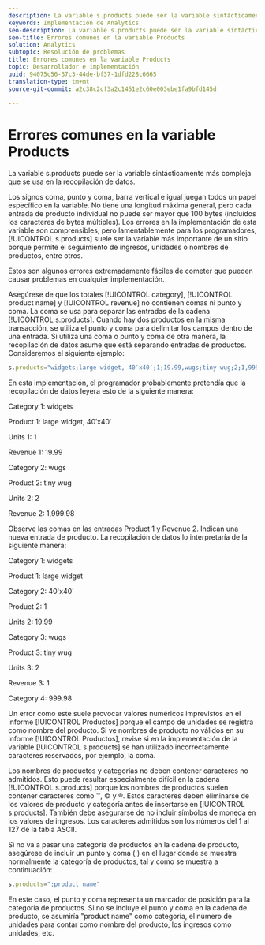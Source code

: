```yaml
---
description: La variable s.products puede ser la variable sintácticamente más compleja que se usa en la recopilación de datos.
keywords: Implementación de Analytics
seo-description: La variable s.products puede ser la variable sintácticamente más compleja que se usa en la recopilación de datos.
seo-title: Errores comunes en la variable Products
solution: Analytics
subtopic: Resolución de problemas
title: Errores comunes en la variable Products
topic: Desarrollador e implementación
uuid: 94075c56-37c3-44de-bf37-1dfd228c6665
translation-type: tm+mt
source-git-commit: a2c38c2cf3a2c1451e2c60e003ebe1fa9bfd145d

---
```



# Errores comunes en la variable Products

La variable s.products puede ser la variable sintácticamente más compleja que se usa en la recopilación de datos.

Los signos coma, punto y coma, barra vertical e igual juegan todos un papel específico en la variable. No tiene una longitud máxima general, pero cada entrada de producto individual no puede ser mayor que 100 bytes (incluidos los caracteres de bytes múltiples). Los errores en la implementación de esta variable son comprensibles, pero lamentablemente para los programadores, [!UICONTROL s.products] suele ser la variable más importante de un sitio porque permite el seguimiento de ingresos, unidades o nombres de productos, entre otros.

Estos son algunos errores extremadamente fáciles de cometer que pueden causar problemas en cualquier implementación.

Asegúrese de que los totales [!UICONTROL category], [!UICONTROL product name] y [!UICONTROL revenue] no contienen comas ni punto y coma. La coma se usa para separar las entradas de la cadena [!UICONTROL s.products]. Cuando hay dos productos en la misma transacción, se utiliza el punto y coma para delimitar los campos dentro de una entrada. Si utiliza una coma o punto y coma de otra manera, la recopilación de datos asume que está separando entradas de productos. Consideremos el siguiente ejemplo:

```js
s.products="widgets;large widget, 40′x40′;1;19.99,wugs;tiny wug;2;1,999.98";
```

En esta implementación, el programador probablemente pretendía que la recopilación de datos leyera esto de la siguiente manera:

Category 1: widgets

Product 1: large widget, 40′x40′

Units 1: 1

Revenue 1: 19.99

Category 2: wugs

Product 2: tiny wug

Units 2: 2

Revenue 2: 1,999.98

Observe las comas en las entradas Product 1 y Revenue 2. Indican una nueva entrada de producto. La recopilación de datos lo interpretaría de la siguiente manera:

Category 1: widgets

Product 1: large widget

Category 2: 40'x40'

Product 2: 1

Units 2: 19.99

Category 3: wugs

Product 3: tiny wug

Units 3: 2

Revenue 3: 1

Category 4: 999.98

Un error como este suele provocar valores numéricos imprevistos en el informe [!UICONTROL Productos] porque el campo de unidades se registra como nombre del producto. Si ve nombres de producto no válidos en su informe [!UICONTROL Productos], revise si en la implementación de la variable [!UICONTROL s.products] se han utilizado incorrectamente caracteres reservados, por ejemplo, la coma.

Los nombres de productos y categorías no deben contener caracteres no admitidos. Esto puede resultar especialmente difícil en la cadena [!UICONTROL s.products] porque los nombres de productos suelen contener caracteres como ™, © y ®. Estos caracteres deben eliminarse de los valores de producto y categoría antes de insertarse en [!UICONTROL s.products]. También debe asegurarse de no incluir símbolos de moneda en los valores de ingresos. Los caracteres admitidos son los números del 1 al 127 de la tabla ASCII.

Si no va a pasar una categoría de productos en la cadena de producto, asegúrese de incluir un punto y coma (;) en el lugar donde se muestra normalmente la categoría de productos, tal y como se muestra a continuación:

```js
s.products=";product name"
```

En este caso, el punto y coma representa un marcador de posición para la categoría de productos. Si no se incluye el punto y coma en la cadena de producto, se asumiría "product name" como categoría, el número de unidades para contar como nombre del producto, los ingresos como unidades, etc.
